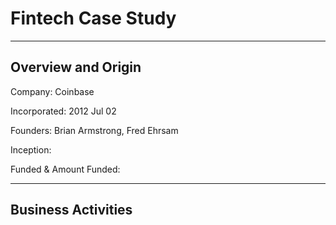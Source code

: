 # Fintech Case Study

---

## Overview and Origin

Company:  Coinbase

Incorporated:  2012 Jul 02

Founders:  Brian Armstrong, Fred Ehrsam

Inception:

Funded & Amount Funded:

---

## Business Activities


